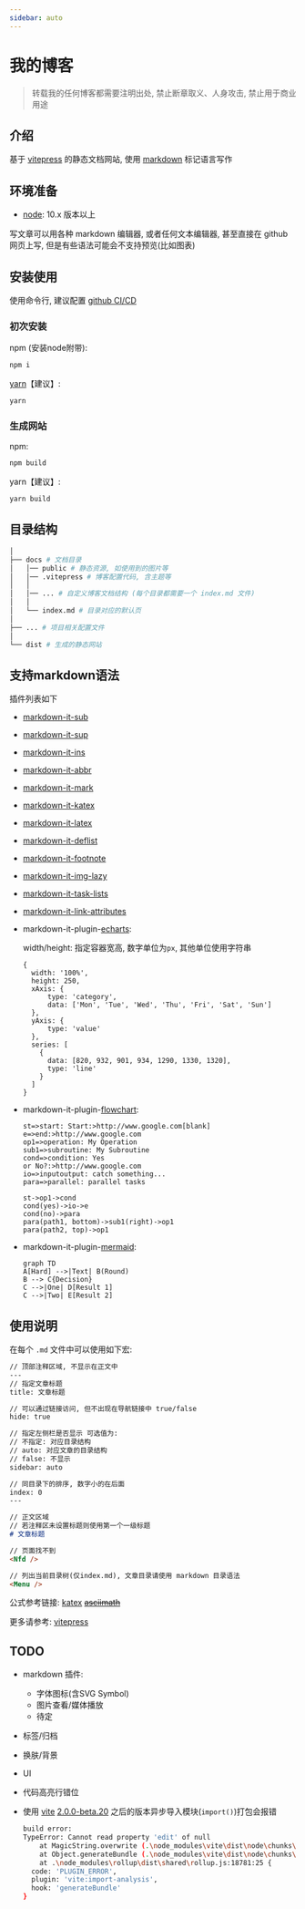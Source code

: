 ```yaml
---
sidebar: auto
---
```


# 我的博客

> 转载我的任何博客都需要注明出处, 禁止断章取义、人身攻击, 禁止用于商业用途

## 介绍

基于 [vitepress](https://github.com/vuejs/vitepress) 的静态文档网站, 使用 [markdown](http://markdown.p2hp.com) 标记语言写作

## 环境准备

- [node](https://nodejs.org/): 10.x 版本以上

写文章可以用各种 markdown 编辑器, 或者任何文本编辑器, 甚至直接在 github 网页上写, 但是有些语法可能会不支持预览(比如图表)

## 安装使用

使用命令行, 建议配置 [github CI/CD](https://docs.github.com/en/free-pro-team@latest/actions/learn-github-actions)

### 初次安装

npm (安装node附带):

```bash
npm i
```

[yarn](https://classic.yarnpkg.com)【建议】:

```bash
yarn
```

### 生成网站

npm:

```bash
npm build
```

yarn【建议】:

```bash
yarn build
```

## 目录结构

```bash
│
├── docs # 文档目录
│   │── public # 静态资源, 如使用到的图片等
│   │── .vitepress # 博客配置代码, 含主题等
│   │
│   │── ... # 自定义博客文档结构 (每个目录都需要一个 index.md 文件)
│   │
│   └── index.md # 目录对应的默认页
│
├── ... # 项目相关配置文件
│
└── dist # 生成的静态网站
```

## 支持markdown语法

插件列表如下

- [markdown-it-sub](https://github.com/markdown-it/markdown-it-sub)
- [markdown-it-sup](https://github.com/markdown-it/markdown-it-sup)
- [markdown-it-ins](https://github.com/markdown-it/markdown-it-ins)
- [markdown-it-abbr](https://github.com/markdown-it/markdown-it-abbr)
- [markdown-it-mark](https://github.com/markdown-it/markdown-it-mark)
- [markdown-it-katex](https://github.com/waylonflinn/markdown-it-katex)
- [markdown-it-latex](https://github.com/tylingsoft/markdown-it-latex)
- [markdown-it-deflist](https://github.com/markdown-it/markdown-it-deflist)
- [markdown-it-footnote](https://github.com/markdown-it/markdown-it-footnote)
- [markdown-it-img-lazy](https://github.com/tolking/markdown-it-img-lazy)
- [markdown-it-task-lists](https://github.com/revin/markdown-it-task-lists)
- [markdown-it-link-attributes](https://github.com/crookedneighbor/markdown-it-link-attributes)
- markdown-it-plugin-[echarts](https://github.com/apache/incubator-echarts):

  width/height: 指定容器宽高, 数字单位为`px`, 其他单位使用字符串

  ```echarts
  {
    width: '100%',
    height: 250,
    xAxis: {
        type: 'category',
        data: ['Mon', 'Tue', 'Wed', 'Thu', 'Fri', 'Sat', 'Sun']
    },
    yAxis: {
        type: 'value'
    },
    series: [
      {
        data: [820, 932, 901, 934, 1290, 1330, 1320],
        type: 'line'
      }
    ]
  }
  ```

- markdown-it-plugin-[flowchart](https://github.com/adrai/flowchart.js):

  ```flowchart
  st=>start: Start:>http://www.google.com[blank]
  e=>end:>http://www.google.com
  op1=>operation: My Operation
  sub1=>subroutine: My Subroutine
  cond=>condition: Yes
  or No?:>http://www.google.com
  io=>inputoutput: catch something...
  para=>parallel: parallel tasks

  st->op1->cond
  cond(yes)->io->e
  cond(no)->para
  para(path1, bottom)->sub1(right)->op1
  para(path2, top)->op1
  ```

- markdown-it-plugin-[mermaid](https://github.com/mermaid-js/mermaid):


  ```mermaid
  graph TD
  A[Hard] -->|Text| B(Round)
  B --> C{Decision}
  C -->|One| D[Result 1]
  C -->|Two| E[Result 2]
  ```

## 使用说明

在每个 `.md` 文件中可以使用如下宏:

```markdown
// 顶部注释区域, 不显示在正文中
---
// 指定文章标题
title: 文章标题

// 可以通过链接访问, 但不出现在导航链接中 true/false
hide: true

// 指定左侧栏是否显示 可选值为:
// 不指定: 对应目录结构
// auto: 对应文章的目录结构
// false: 不显示
sidebar: auto

// 同目录下的排序, 数字小的在后面
index: 0
---

// 正文区域
// 若注释区未设置标题则使用第一个一级标题
# 文章标题

// 页面找不到
<Nfd />

// 列出当前目录树(仅index.md), 文章目录请使用 markdown 目录语法
<Menu />
```

公式参考链接: [katex](https://katex.org) ~~[asciimath](http://asciimath.org)~~

更多请参考: [vitepress](https://vitepress.vuejs.org/guide/frontmatter.html)

## TODO

- markdown 插件:
  - 字体图标(含SVG Symbol)
  - 图片查看/媒体播放
  - 待定
- 标签/归档
- 换肤/背景
- UI
- 代码高亮行错位
- 使用 [vite](https://github.com/vitejs/vite) [2.0.0-beta.20](https://github.com/vitejs/vite/releases/tag/v2.0.0-beta.20) 之后的版本异步导入模块(`import()`)打包会报错

  ```bash
  build error:
  TypeError: Cannot read property 'edit' of null
      at MagicString.overwrite (.\node_modules\vite\dist\node\chunks\dep-661a710c.js:12699:11)
      at Object.generateBundle (.\node_modules\vite\dist\node\chunks\dep-661a710c.js:31690:35)
      at .\node_modules\rollup\dist\shared\rollup.js:18781:25 {
    code: 'PLUGIN_ERROR',
    plugin: 'vite:import-analysis',
    hook: 'generateBundle'
  }
  ```

